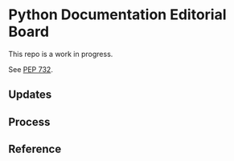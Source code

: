 # Python Documentation Editorial Board

This repo is a work in progress.

See [PEP 732](https://peps.python.org/pep-0732/).

## Updates

## Process

## Reference
